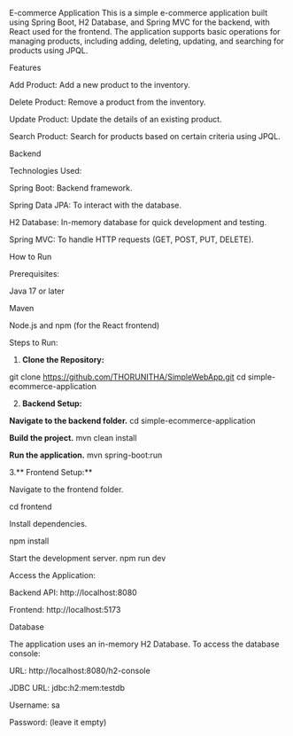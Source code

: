 E-commerce Application
This is a simple e-commerce application built using Spring Boot, H2 Database, and Spring MVC for the backend, with React used for the frontend. The application supports basic operations for managing products, including adding, deleting, updating, and searching for products using JPQL.

Features

Add Product: Add a new product to the inventory.

Delete Product: Remove a product from the inventory.

Update Product: Update the details of an existing product.

Search Product: Search for products based on certain criteria using JPQL.

Backend

Technologies Used:

Spring Boot: Backend framework.

Spring Data JPA: To interact with the database.

H2 Database: In-memory database for quick development and testing.

Spring MVC: To handle HTTP requests (GET, POST, PUT, DELETE).

How to Run

Prerequisites:

Java 17 or later

Maven

Node.js and npm (for the React frontend)


Steps to Run:

1. **Clone the Repository:**

git clone https://github.com/THORUNITHA/SimpleWebApp.git
cd simple-ecommerce-application

2. **Backend Setup:**

**Navigate to the backend folder.**
cd simple-ecommerce-application

**Build the project.**
mvn clean install

**Run the application.**
mvn spring-boot:run

3.** Frontend Setup:**

Navigate to the frontend folder.

cd frontend

Install dependencies.

npm install

Start the development server.
npm run dev

Access the Application:

Backend API: http://localhost:8080

Frontend: http://localhost:5173

Database

The application uses an in-memory H2 Database. To access the database console:

URL: http://localhost:8080/h2-console

JDBC URL: jdbc:h2:mem:testdb

Username: sa

Password: (leave it empty)
